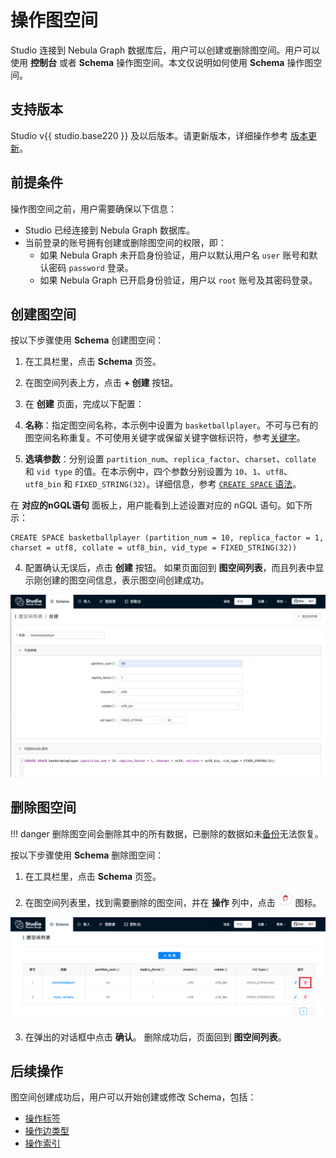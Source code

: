 # 操作图空间

Studio 连接到 Nebula Graph 数据库后，用户可以创建或删除图空间。用户可以使用 **控制台** 或者 **Schema** 操作图空间。本文仅说明如何使用 **Schema** 操作图空间。

## 支持版本

Studio v{{ studio.base220 }} 及以后版本。请更新版本，详细操作参考 [版本更新](../about-studio/st-ug-check-updates.md)。

## 前提条件

操作图空间之前，用户需要确保以下信息：

- Studio 已经连接到 Nebula Graph 数据库。
- 当前登录的账号拥有创建或删除图空间的权限，即：
  - 如果 Nebula Graph 未开启身份验证，用户以默认用户名 `user` 账号和默认密码 `password` 登录。
  - 如果 Nebula Graph 已开启身份验证，用户以 `root` 账号及其密码登录。

## 创建图空间

按以下步骤使用 **Schema** 创建图空间：

1. 在工具栏里，点击 **Schema** 页签。

2. 在图空间列表上方，点击 **+ 创建** 按钮。

3. 在 **创建** 页面，完成以下配置：

  1. **名称**：指定图空间名称，本示例中设置为 `basketballplayer`。不可与已有的图空间名称重复。不可使用关键字或保留关键字做标识符，参考[关键字](../../3.ngql-guide/20.appendix/keywords-and-reserved-words.md "点击前往 关键字")。

  2. **选填参数**：分别设置 `partition_num`、`replica_factor`、`charset`、`collate` 和 `vid type` 的值。在本示例中，四个参数分别设置为 `10`、`1`、`utf8`、`utf8_bin` 和 `FIXED_STRING(32)`。详细信息，参考 [`CREATE SPACE` 语法](../../3.ngql-guide/9.space-statements/1.create-space.md "点击前往 CREATE SPACE")。

  在 **对应的nGQL语句** 面板上，用户能看到上述设置对应的 nGQL 语句。如下所示：

  ```ngql
  CREATE SPACE basketballplayer (partition_num = 10, replica_factor = 1, charset = utf8, collate = utf8_bin, vid_type = FIXED_STRING(32))
  ```

4. 配置确认无误后，点击 **创建** 按钮。
  如果页面回到 **图空间列表**，而且列表中显示刚创建的图空间信息，表示图空间创建成功。

![带有示例配置信息的图空间创建页面](../figs/st-ug-015-1.png "图空间创建页面")

## 删除图空间

!!! danger
    删除图空间会删除其中的所有数据，已删除的数据如未[备份](../../7.data-security/3.manage-snapshot.md)无法恢复。

按以下步骤使用 **Schema** 删除图空间：

1. 在工具栏里，点击 **Schema** 页签。

2. 在图空间列表里，找到需要删除的图空间，并在 **操作** 列中，点击 ![表示删除的图标](../figs/st-ug-017.png "删除") 图标。

  ![在图空间列表中删除指定的图空间](../figs/st-ug-016-1.png "删除图空间")

3. 在弹出的对话框中点击 **确认**。
  删除成功后，页面回到 **图空间列表**。

## 后续操作

图空间创建成功后，用户可以开始创建或修改 Schema，包括：

- [操作标签](st-ug-crud-tag.md)
- [操作边类型](st-ug-crud-edge-type.md)
- [操作索引](st-ug-crud-index.md)
